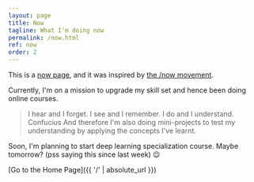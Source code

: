 ```yaml
---
layout: page
title: Now
tagline: What I'm doing now
permalink: /now.html
ref: now
order: 2
---
```


This is a [now page](https://nownownow.com/about), and it was inspired by [the /now movement](https://sivers.org/nowff). 

Currently, I'm on a mission to upgrade my skill set and hence been doing online courses. 

> I hear and I forget. I see and I remember. I do and I understand. 
> Confucius
And therefore I'm also doing mini-projects to test my understanding by applying the concepts I've learnt.

Soon, I'm planning to start deep learning specialization course. Maybe tomorrow? (pss saying this since last week) :wink:

[Go to the Home Page]({{ '/' | absolute_url }})
